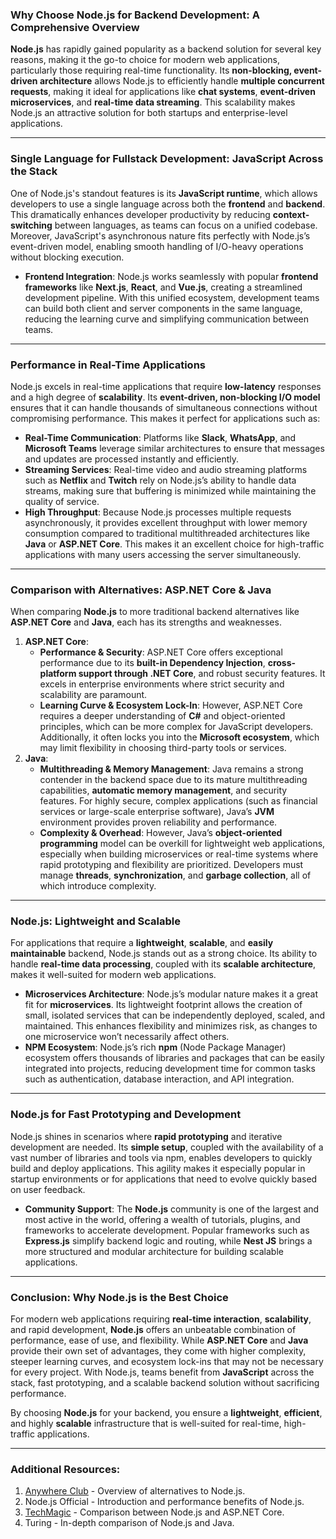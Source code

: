 ### **Why Choose Node.js for Backend Development: A Comprehensive Overview**

**Node.js** has rapidly gained popularity as a backend solution for several key reasons, making it the go-to choice for modern web applications, particularly those requiring real-time functionality. Its **non-blocking, event-driven architecture** allows Node.js to efficiently handle **multiple concurrent requests**, making it ideal for applications like **chat systems**, **event-driven microservices**, and **real-time data streaming**. This scalability makes Node.js an attractive solution for both startups and enterprise-level applications.

---

### **Single Language for Fullstack Development: JavaScript Across the Stack**

One of Node.js's standout features is its **JavaScript runtime**, which allows developers to use a single language across both the **frontend** and **backend**. This dramatically enhances developer productivity by reducing **context-switching** between languages, as teams can focus on a unified codebase. Moreover, JavaScript's asynchronous nature fits perfectly with Node.js’s event-driven model, enabling smooth handling of I/O-heavy operations without blocking execution.

- **Frontend Integration**: Node.js works seamlessly with popular **frontend frameworks** like **Next.js**, **React**, and **Vue.js**, creating a streamlined development pipeline. With this unified ecosystem, development teams can build both client and server components in the same language, reducing the learning curve and simplifying communication between teams.

---

### **Performance in Real-Time Applications**

Node.js excels in real-time applications that require **low-latency** responses and a high degree of **scalability**. Its **event-driven, non-blocking I/O model** ensures that it can handle thousands of simultaneous connections without compromising performance. This makes it perfect for applications such as:

- **Real-Time Communication**: Platforms like **Slack**, **WhatsApp**, and **Microsoft Teams** leverage similar architectures to ensure that messages and updates are processed instantly and efficiently.
- **Streaming Services**: Real-time video and audio streaming platforms such as **Netflix** and **Twitch** rely on Node.js’s ability to handle data streams, making sure that buffering is minimized while maintaining the quality of service.
- **High Throughput**: Because Node.js processes multiple requests asynchronously, it provides excellent throughput with lower memory consumption compared to traditional multithreaded architectures like **Java** or **ASP.NET Core**. This makes it an excellent choice for high-traffic applications with many users accessing the server simultaneously.

---

### **Comparison with Alternatives: ASP.NET Core & Java**

When comparing **Node.js** to more traditional backend alternatives like **ASP.NET Core** and **Java**, each has its strengths and weaknesses.

1. **ASP.NET Core**:
    - **Performance & Security**: ASP.NET Core offers exceptional performance due to its **built-in Dependency Injection**, **cross-platform support through .NET Core**, and robust security features. It excels in enterprise environments where strict security and scalability are paramount.
    - **Learning Curve & Ecosystem Lock-In**: However, ASP.NET Core requires a deeper understanding of **C#** and object-oriented principles, which can be more complex for JavaScript developers. Additionally, it often locks you into the **Microsoft ecosystem**, which may limit flexibility in choosing third-party tools or services.
2. **Java**:
    - **Multithreading & Memory Management**: Java remains a strong contender in the backend space due to its mature multithreading capabilities, **automatic memory management**, and security features. For highly secure, complex applications (such as financial services or large-scale enterprise software), Java’s **JVM** environment provides proven reliability and performance.
    - **Complexity & Overhead**: However, Java’s **object-oriented programming** model can be overkill for lightweight web applications, especially when building microservices or real-time systems where rapid prototyping and flexibility are prioritized. Developers must manage **threads**, **synchronization**, and **garbage collection**, all of which introduce complexity.

---

### **Node.js: Lightweight and Scalable**

For applications that require a **lightweight**, **scalable**, and **easily maintainable** backend, Node.js stands out as a strong choice. Its ability to handle **real-time data processing**, coupled with its **scalable architecture**, makes it well-suited for modern web applications.

- **Microservices Architecture**: Node.js’s modular nature makes it a great fit for **microservices**. Its lightweight footprint allows the creation of small, isolated services that can be independently deployed, scaled, and maintained. This enhances flexibility and minimizes risk, as changes to one microservice won’t necessarily affect others.
- **NPM Ecosystem**: Node.js’s rich **npm** (Node Package Manager) ecosystem offers thousands of libraries and packages that can be easily integrated into projects, reducing development time for common tasks such as authentication, database interaction, and API integration.

---

### **Node.js for Fast Prototyping and Development**

Node.js shines in scenarios where **rapid prototyping** and iterative development are needed. Its **simple setup**, coupled with the availability of a vast number of libraries and tools via npm, enables developers to quickly build and deploy applications. This agility makes it especially popular in startup environments or for applications that need to evolve quickly based on user feedback.

- **Community Support**: The **Node.js** community is one of the largest and most active in the world, offering a wealth of tutorials, plugins, and frameworks to accelerate development. Popular frameworks such as **Express.js** simplify backend logic and routing, while **Nest JS** brings a more structured and modular architecture for building scalable applications.

---

### **Conclusion: Why Node.js is the Best Choice**

For modern web applications requiring **real-time interaction**, **scalability**, and rapid development, **Node.js** offers an unbeatable combination of performance, ease of use, and flexibility. While **ASP.NET Core** and **Java** provide their own set of advantages, they come with higher complexity, steeper learning curves, and ecosystem lock-ins that may not be necessary for every project. With Node.js, teams benefit from **JavaScript** across the stack, fast prototyping, and a scalable backend solution without sacrificing performance.

By choosing **Node.js** for your backend, you ensure a **lightweight**, **efficient**, and highly **scalable** infrastructure that is well-suited for real-time, high-traffic applications.

---

### **Additional Resources**:

1. [Anywhere Club](https://aw.club/global/en/blog/top-nodejs-alternatives) - Overview of alternatives to Node.js.
2. Node.js Official - Introduction and performance benefits of Node.js.
3. [TechMagic](https://www.techmagic.co/blog/node-js-vs-net-what-to-choose/#:~:text=NET%20is%20perfect%20for%20enterprise,especially%20in%20JavaScript%2Dheavy%20environments.) - Comparison between Node.js and ASP.NET Core.
4. Turing - In-depth comparison of Node.js and Java.